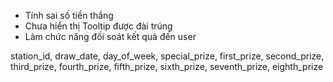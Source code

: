- Tính sai số tiền thắng
- Chưa hiển thị Tooltip được đài trúng
- Làm chức năng đối soát kết quả đến user

station_id, draw_date, day_of_week, special_prize, first_prize, second_prize,
third_prize, fourth_prize, fifth_prize, sixth_prize, seventh_prize, eighth_prize
